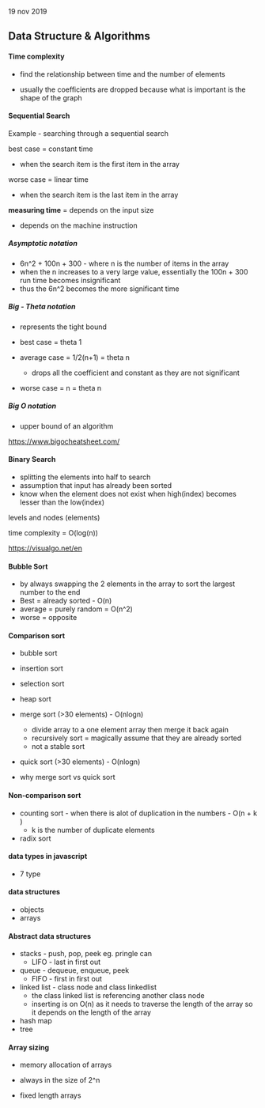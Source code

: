 19 nov 2019

## Data Structure & Algorithms

#### Time complexity

- find the relationship between time and the number of elements

- usually the coefficients are dropped because what is important is the shape of the graph 

  

#### Sequential Search

Example - searching through a sequential search

best case = constant time 

- when the search item is the first item in the array

worse case = linear time

- when the search item is the last item in the array



**measuring time** = depends on the input size

- depends on the machine instruction



##### Asymptotic notation

- 6n^2 + 100n + 300 - where n is the number of items in the array
- when the n increases to a very large value, essentially the 100n + 300 run time becomes insignificant
- thus the 6n^2 becomes the more significant time



##### Big - Theta notation

- represents the tight bound

- best case = theta 1
- average case = 1/2(n+1) = theta n
  - drops all the coefficient and constant as they are not significant
- worse case = n = theta n



##### Big O notation

- upper bound of an algorithm



https://www.bigocheatsheet.com/



#### Binary Search

- splitting the elements into half to search
- assumption that input has already been sorted
- know when the element does not exist when high(index) becomes lesser than the low(index)

 

levels and nodes (elements) 

time complexity = O(log(n))



https://visualgo.net/en



#### Bubble Sort

- by always swapping the 2 elements in the array to sort the largest number to the end
- Best =  already sorted - O(n)
- average = purely random = O(n^2)
- worse = opposite 





#### Comparison sort

- bubble sort
- insertion sort
- selection sort
- heap sort
- merge sort (>30 elements) - O(nlogn)
  - divide array to a one element array then merge it back again
  - recursively sort = magically assume that they are already sorted 
  - not a stable sort 
- quick sort (>30 elements) - O(nlogn)



- why merge sort vs quick sort



#### Non-comparison sort

- counting sort - when there is alot of duplication in the numbers - O(n + k )
  - k is the number of duplicate elements
- radix sort



#### data types in javascript

- 7 type



#### data structures

- objects
- arrays



#### Abstract data structures

- stacks - push, pop, peek eg. pringle can 
  - LIFO - last in first out
- queue - dequeue, enqueue, peek
  - FIFO - first in first out
- linked list - class node and class linkedlist 
  - the class linked list is referencing another class node
  - inserting is on O(n) as it needs to traverse the length of the array so it depends on the length of the array
- hash map
- tree



#### Array sizing

- memory allocation of arrays
- always in the size of 2^n



- fixed length arrays